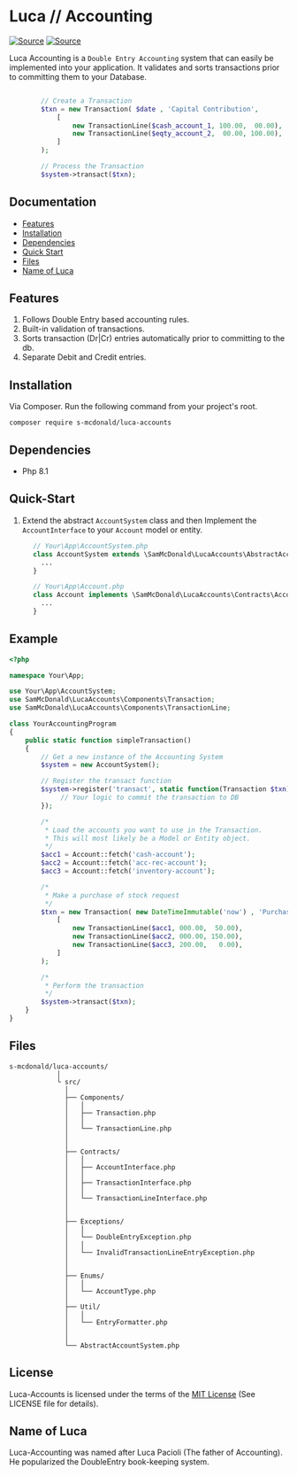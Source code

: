 # Luca  // Accounting
[![Source](https://img.shields.io/badge/source-S_McDonald-blue.svg)](https://github.com/s-mcdonald/LucaAccounts)
[![Source](https://img.shields.io/badge/license-MIT-gold.svg)](https://github.com/s-mcdonald/LucaAccounts)

Luca Accounting is a `Double Entry Accounting` system that can easily be implemented into your application. 
It validates and sorts transactions prior to committing them to your Database.

```php

        // Create a Transaction
        $txn = new Transaction( $date , 'Capital Contribution', 
            [
                new TransactionLine($cash_account_1, 100.00,  00.00),
                new TransactionLine($eqty_account_2,  00.00, 100.00),                
            ]
        );

        // Process the Transaction
        $system->transact($txn);

```



## Documentation

* [Features](#features)
* [Installation](#installation)
* [Dependencies](#dependencies)
* [Quick Start](#quick-start)
* [Files](#files)
* [Name of Luca](#thename)


<a name="features"></a>
## Features

1) Follows Double Entry based accounting rules.
2) Built-in validation of transactions.
3) Sorts transaction (Dr|Cr) entries automatically prior to committing to the db.
4) Separate Debit and Credit entries.


<a name="installation"></a>
## Installation

Via Composer. Run the following command from your project's root.

```
composer require s-mcdonald/luca-accounts
```


<a name="dependencies"></a>
## Dependencies

*  Php 8.1


<a name="quick-start"></a>
## Quick-Start

1)  Extend the abstract `AccountSystem` class and then Implement the `AccountInterface` to your `Account` model or entity.

```php
      // Your\App\AccountSystem.php
      class AccountSystem extends \SamMcDonald\LucaAccounts\AbstractAccountSystem {
        ...
      }

      // Your\App\Account.php
      class Account implements \SamMcDonald\LucaAccounts\Contracts\AccountInterface {
        ...
      }
```


## Example

```php
<?php 

namespace Your\App;

use Your\App\AccountSystem;
use SamMcDonald\LucaAccounts\Components\Transaction;
use SamMcDonald\LucaAccounts\Components\TransactionLine;

class YourAccountingProgram
{
    public static function simpleTransaction() 
    {
        // Get a new instance of the Accounting System
        $system = new AccountSystem();

        // Register the transact function
        $system->register('transact', static function(Transaction $txn) {
             // Your logic to commit the transaction to DB
        });

        /*
         * Load the accounts you want to use in the Transaction.
         * This will most likely be a Model or Entity object.
         */
        $acc1 = Account::fetch('cash-account'); 
        $acc2 = Account::fetch('acc-rec-account'); 
        $acc3 = Account::fetch('inventory-account'); 

        /*
         * Make a purchase of stock request
         */
        $txn = new Transaction( new DateTimeImmutable('now') , 'Purchase of inventory', 
            [
                new TransactionLine($acc1, 000.00,  50.00),
                new TransactionLine($acc2, 000.00, 150.00),
                new TransactionLine($acc3, 200.00,   0.00),                 
            ]
        );

        /*
         * Perform the transaction
         */
        $system->transact($txn);
    } 
}

```




<a name="files"></a>
## Files

```
s-mcdonald/luca-accounts/
            │    
            └ src/
              │    
              ├── Components/
              │   │
              │   ├── Transaction.php
              │   │            
              │   └── TransactionLine.php
              │            
              │            
              ├── Contracts/
              │   │
              │   ├── AccountInterface.php
              │   │            
              │   ├── TransactionInterface.php
              │   │
              │   └── TransactionLineInterface.php
              │            
              │  
              ├── Exceptions/
              │   │
              │   └── DoubleEntryException.php
              │   │
              │   └── InvalidTransactionLineEntryException.php
              │
              │
              ├── Enums/
              │   │
              │   └── AccountType.php 
              │    
              ├── Util/
              │   │
              │   └── EntryFormatter.php
              │
              │
              └── AbstractAccountSystem.php

```

## License

Luca-Accounts is licensed under the terms of the [MIT License](http://opensource.org/licenses/MIT)
(See LICENSE file for details).


## Name of Luca
<a name="thename"></a>
Luca-Accounting was named after Luca Pacioli (The father of Accounting). He popularized the DoubleEntry book-keeping system.
